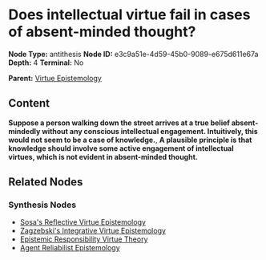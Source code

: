 # Does intellectual virtue fail in cases of absent-minded thought?

**Node Type:** antithesis
**Node ID:** e3c9a51e-4d59-45b0-9089-e675d611e67a
**Depth:** 4
**Terminal:** No

**Parent:** [Virtue Epistemology](virtue-epistemology-synthesis-0a3e0880-3e98-4c2f-91dc-5d7394bffb0e.md)

## Content

**Suppose a person walking down the street arrives at a true belief absent-mindedly without any conscious intellectual engagement. Intuitively, this would not seem to be a case of knowledge.**, **A plausible principle is that knowledge should involve some active engagement of intellectual virtues, which is not evident in absent-minded thought.**

## Related Nodes

### Synthesis Nodes

- [Sosa's Reflective Virtue Epistemology](sosas-reflective-virtue-epistemology-synthesis-8feddf19-16ce-454a-9660-96037ad444e0.md)
- [Zagzebski's Integrative Virtue Epistemology](zagzebskis-integrative-virtue-epistemology-synthesis-e05f0e6a-0d19-43a6-a313-e9e38cf3e211.md)
- [Epistemic Responsibility Virtue Theory](epistemic-responsibility-virtue-theory-synthesis-00628d19-d98c-419e-8ae4-d9fb2d3b2f36.md)
- [Agent Reliabilist Epistemology](agent-reliabilist-epistemology-synthesis-f34fed0d-a150-474e-ac2c-7d6c29ef55ae.md)
